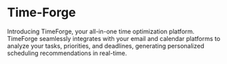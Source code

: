 # Time-Forge
Introducing TimeForge, your all-in-one time optimization platform. TimeForge seamlessly integrates with your email and calendar platforms to analyze your tasks, priorities, and deadlines, generating personalized scheduling recommendations in real-time. 
